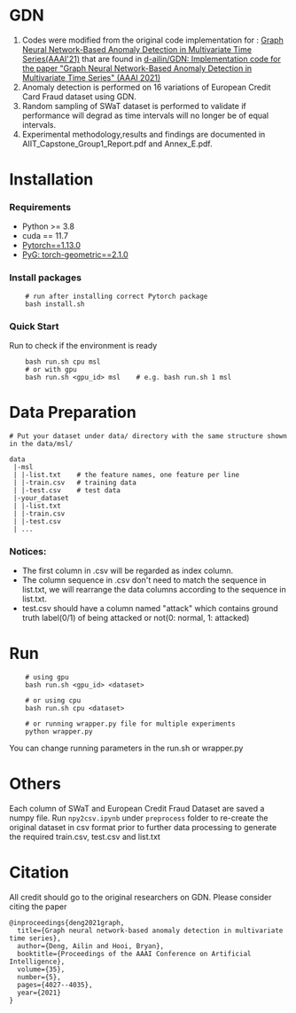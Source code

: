 # GDN

1. Codes were modified from the original code implementation for : [Graph Neural Network-Based Anomaly Detection in Multivariate Time Series(AAAI'21)](https://arxiv.org/pdf/2106.06947.pdf) that are found in [d-ailin/GDN: Implementation code for the paper "Graph Neural Network-Based Anomaly Detection in Multivariate Time Series" (AAAI 2021)](https://github.com/d-ailin/GDN)
2. Anomaly detection is performed on 16 variations of European Credit Card Fraud dataset using GDN.
3. Random sampling of SWaT dataset is performed to validate if performance will degrad as time intervals will no longer be of equal intervals.
4. Experimental methodology,results and findings are documented in AIIT_Capstone_Group1_Report.pdf and Annex_E.pdf.



# Installation
### Requirements
* Python >= 3.8
* cuda == 11.7
* [Pytorch==1.13.0](https://pytorch.org/)
* [PyG: torch-geometric==2.1.0](https://pytorch-geometric.readthedocs.io/en/latest/notes/installation.html)

### Install packages
```
    # run after installing correct Pytorch package
    bash install.sh
```

### Quick Start
Run to check if the environment is ready
```
    bash run.sh cpu msl
    # or with gpu
    bash run.sh <gpu_id> msl    # e.g. bash run.sh 1 msl
```

# Data Preparation
```
# Put your dataset under data/ directory with the same structure shown in the data/msl/

data
 |-msl
 | |-list.txt    # the feature names, one feature per line
 | |-train.csv   # training data
 | |-test.csv    # test data
 |-your_dataset
 | |-list.txt
 | |-train.csv
 | |-test.csv
 | ...

```

### Notices:
* The first column in .csv will be regarded as index column. 
* The column sequence in .csv don't need to match the sequence in list.txt, we will rearrange the data columns according to the sequence in list.txt.
* test.csv should have a column named "attack" which contains ground truth label(0/1) of being attacked or not(0: normal, 1: attacked)

# Run
```
    # using gpu
    bash run.sh <gpu_id> <dataset>

    # or using cpu
    bash run.sh cpu <dataset>
    
    # or running wrapper.py file for multiple experiments
    python wrapper.py
```
You can change running parameters in the run.sh or wrapper.py

# Others
Each column of SWaT and European Credit Fraud Dataset are saved a numpy file. Run `npy2csv.ipynb` under `preprocess` folder to re-create the original dataset in csv format prior to further data processing to generate the required train.csv, test.csv and list.txt


# Citation
All credit should go to the original researchers on GDN. Please consider citing the paper
```
@inproceedings{deng2021graph,
  title={Graph neural network-based anomaly detection in multivariate time series},
  author={Deng, Ailin and Hooi, Bryan},
  booktitle={Proceedings of the AAAI Conference on Artificial Intelligence},
  volume={35},
  number={5},
  pages={4027--4035},
  year={2021}
}
```
